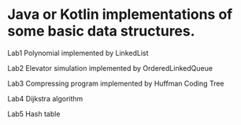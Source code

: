 # Java or Kotlin implementations of some basic data structures.
Lab1 Polynomial implemented by LinkedList

Lab2 Elevator simulation implemented by OrderedLinkedQueue

Lab3 Compressing program implemented by Huffman Coding Tree

Lab4 Dijkstra algorithm

Lab5 Hash table
